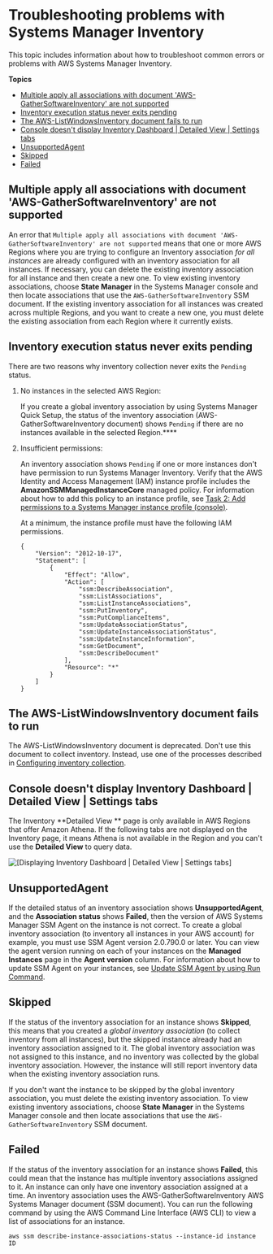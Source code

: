 # Troubleshooting problems with Systems Manager Inventory<a name="syman-inventory-troubleshooting"></a>

This topic includes information about how to troubleshoot common errors or problems with AWS Systems Manager Inventory\.

**Topics**
+ [Multiple apply all associations with document 'AWS\-GatherSoftwareInventory' are not supported](#systems-manager-inventory-troubleshooting-multiple)
+ [Inventory execution status never exits pending](#sysman-inventory-troubleshooting-pending)
+ [The AWS\-ListWindowsInventory document fails to run](#sysman-inventory-troubleshooting-ListWindowsInventory)
+ [Console doesn't display Inventory Dashboard \| Detailed View \| Settings tabs](#sysman-inventory-troubleshooting-tabs)
+ [UnsupportedAgent](#sysman-inventory-troubleshooting-unsupported-agent)
+ [Skipped](#sysman-inventory-troubleshooting-skipped)
+ [Failed](#sysman-inventory-troubleshooting-failed)

## Multiple apply all associations with document 'AWS\-GatherSoftwareInventory' are not supported<a name="systems-manager-inventory-troubleshooting-multiple"></a>

An error that `Multiple apply all associations with document 'AWS-GatherSoftwareInventory' are not supported` means that one or more AWS Regions where you are trying to configure an Inventory association *for all instances* are already configured with an inventory association for all instances\. If necessary, you can delete the existing inventory association for all instance and then create a new one\. To view existing inventory associations, choose **State Manager** in the Systems Manager console and then locate associations that use the `AWS-GatherSoftwareInventory` SSM document\. If the existing inventory association for all instances was created across multiple Regions, and you want to create a new one, you must delete the existing association from each Region where it currently exists\.

## Inventory execution status never exits pending<a name="sysman-inventory-troubleshooting-pending"></a>

There are two reasons why inventory collection never exits the `Pending` status\.

1. No instances in the selected AWS Region:

   If you create a global inventory association by using Systems Manager Quick Setup, the status of the inventory association \(AWS\-GatherSoftwareInventory document\) shows `Pending` if there are no instances available in the selected Region\.****

1. Insufficient permissions:

   An inventory association shows `Pending` if one or more instances don't have permission to run Systems Manager Inventory\. Verify that the AWS Identity and Access Management \(IAM\) instance profile includes the **AmazonSSMManagedInstanceCore** managed policy\. For information about how to add this policy to an instance profile, see [Task 2: Add permissions to a Systems Manager instance profile \(console\)](setup-instance-profile.md#instance-profile-add-permissions)\.

   At a minimum, the instance profile must have the following IAM permissions\.

   ```
   {
       "Version": "2012-10-17",
       "Statement": [
           {
               "Effect": "Allow",
               "Action": [
                   "ssm:DescribeAssociation",
                   "ssm:ListAssociations",
                   "ssm:ListInstanceAssociations",
                   "ssm:PutInventory",
                   "ssm:PutComplianceItems",
                   "ssm:UpdateAssociationStatus",
                   "ssm:UpdateInstanceAssociationStatus",
                   "ssm:UpdateInstanceInformation",
                   "ssm:GetDocument",
                   "ssm:DescribeDocument"
               ],
               "Resource": "*"
           }
       ]
   }
   ```

## The AWS\-ListWindowsInventory document fails to run<a name="sysman-inventory-troubleshooting-ListWindowsInventory"></a>

The AWS\-ListWindowsInventory document is deprecated\. Don't use this document to collect inventory\. Instead, use one of the processes described in [Configuring inventory collection](sysman-inventory-configuring.md)\. 

## Console doesn't display Inventory Dashboard \| Detailed View \| Settings tabs<a name="sysman-inventory-troubleshooting-tabs"></a>

The Inventory **Detailed View ** page is only available in AWS Regions that offer Amazon Athena\. If the following tabs are not displayed on the Inventory page, it means Athena is not available in the Region and you can't use the **Detailed View** to query data\.

![\[Displaying Inventory Dashboard | Detailed View | Settings tabs\]](http://docs.aws.amazon.com/systems-manager/latest/userguide/images/inventory-detailed-view-for-error.png)

## UnsupportedAgent<a name="sysman-inventory-troubleshooting-unsupported-agent"></a>

If the detailed status of an inventory association shows **UnsupportedAgent**, and the **Association status** shows **Failed**, then the version of AWS Systems Manager SSM Agent on the instance is not correct\. To create a global inventory association \(to inventory all instances in your AWS account\) for example, you must use SSM Agent version 2\.0\.790\.0 or later\. You can view the agent version running on each of your instances on the **Managed Instances** page in the **Agent version** column\. For information about how to update SSM Agent on your instances, see [Update SSM Agent by using Run Command](rc-console.md#rc-console-agentexample)\.

## Skipped<a name="sysman-inventory-troubleshooting-skipped"></a>

If the status of the inventory association for an instance shows **Skipped**, this means that you created a *global inventory association* \(to collect inventory from all instances\), but the skipped instance already had an inventory association assigned to it\. The global inventory association was not assigned to this instance, and no inventory was collected by the global inventory association\. However, the instance will still report inventory data when the existing inventory association runs\.

If you don't want the instance to be skipped by the global inventory association, you must delete the existing inventory association\. To view existing inventory associations, choose **State Manager** in the Systems Manager console and then locate associations that use the `AWS-GatherSoftwareInventory` SSM document\.

## Failed<a name="sysman-inventory-troubleshooting-failed"></a>

If the status of the inventory association for an instance shows **Failed**, this could mean that the instance has multiple inventory associations assigned to it\. An instance can only have one inventory association assigned at a time\. An inventory association uses the AWS\-GatherSoftwareInventory AWS Systems Manager document \(SSM document\)\. You can run the following command by using the AWS Command Line Interface \(AWS CLI\) to view a list of associations for an instance\.

```
aws ssm describe-instance-associations-status --instance-id instance ID
```